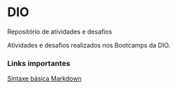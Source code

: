 # DIO
Repositório de atividades e desafios

Atividades e desafios realizados nos Bootcamps da DIO.

### Links importantes

[Sintaxe básica Markdown](https://www.markdownguide.org/basic-syntax/)
